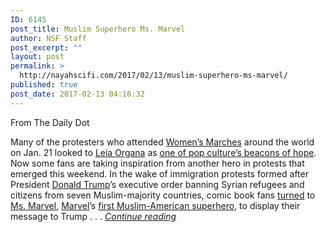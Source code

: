 ```yaml
---
ID: 6145
post_title: Muslim Superhero Ms. Marvel
author: NSF Staff
post_excerpt: ""
layout: post
permalink: >
  http://nayahscifi.com/2017/02/13/muslim-superhero-ms-marvel/
published: true
post_date: 2017-02-13 04:16:32
---
```

From The Daily Dot

Many of the protesters who attended <a class=" dd-link-internal" href="http://www.dailydot.com/irl/womens-march-washington-hope/" target="_self">Women’s Marches</a> around the world on Jan. 21 looked to <a class=" dd-link-internal" href="http://dailydot.com/tags/leia-organa/" target="_self">Leia Organa</a> as <a class=" dd-link-internal" href="http://www.dailydot.com/parsec/womens-march-carrie-fisher-leia/" target="_self">one of pop culture’s beacons of hope</a>. Now some fans are taking inspiration from another hero in protests that emerged this weekend. In the wake of immigration protests formed after President <a class=" dd-link-internal" href="http://dailydot.com/tags/donald-trump/" target="_self">Donald Trump</a>’s executive order banning Syrian refugees and citizens from seven Muslim-majority countries, comic book fans <a class=" dd-link-external" href="http://io9.gizmodo.com/modern-suffragettes-honor-rebel-hero-princess-leia-in-w-1791463104" target="_blank">turned</a> to <a class=" dd-link-internal" href="http://dailydot.com/tags/ms-marvel/" target="_self">Ms. Marvel</a>, <a class=" dd-link-internal" href="http://dailydot.com/tags/marvel/" target="_self">Marvel</a>’s <a class=" dd-link-internal" href="http://www.dailydot.com/fandom/ms-marvel-kamala-khan-muslim-superhero/" target="_self">first Muslim-American superhero</a>, to display their message to Trump . . . <a href="http://www.dailydot.com/parsec/ms-marvel-anti-muslim-ban-protests-fanart/?fb=gk"><em>Continue reading</em></a>

&nbsp;
